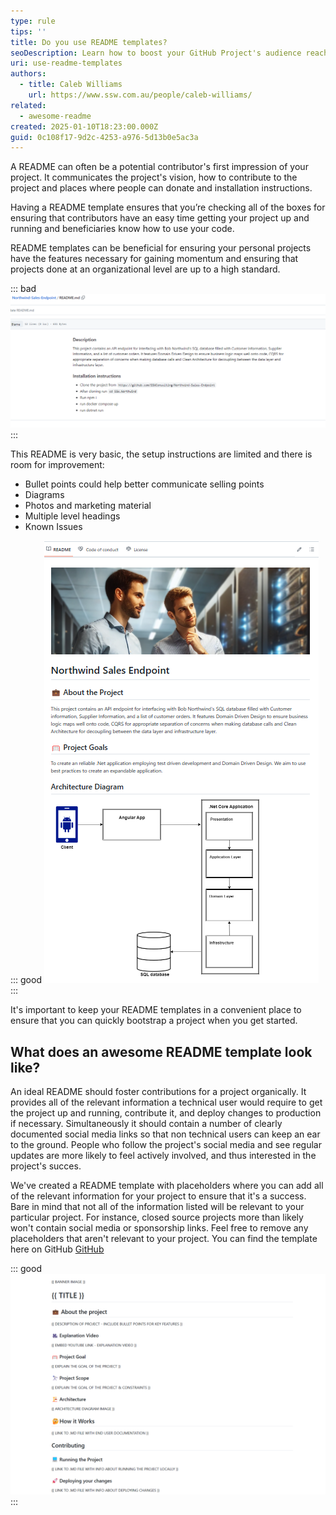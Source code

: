 ```yaml
---
type: rule
tips: ''
title: Do you use README templates?
seoDescription: Learn how to boost your GitHub Project's audience reach and impact with README Templates.
uri: use-readme-templates
authors:
  - title: Caleb Williams
    url: https://www.ssw.com.au/people/caleb-williams/
related:
  - awesome-readme
created: 2025-01-10T18:23:00.000Z
guid: 0c108f17-9d2c-4253-a976-5d13b0e5ac3a
---
```


A README can often be a potential contributor's first impression of your project. It communicates the project's vision, how to contribute to the project and places where people can donate and installation instructions.

<!--endintro-->

Having a README template ensures that you’re checking all of the boxes for ensuring that contributors have an easy time getting your project up and running and beneficiaries know how to use your code.

README templates can be beneficial for ensuring your personal projects have the features necessary for gaining momentum and ensuring that projects done at an organizational level are up to a high standard.

::: bad
![Figure: Bad example - README created without a template](bad-readme.png)
:::

This README is very basic, the setup instructions are limited and there is room for improvement:

- Bullet points could help better communicate selling points
- Diagrams
- Photos and marketing material
- Multiple level headings
- Known Issues

::: good
![Figure: Good example - The ReadMe above clearly outlines the goals of the project and provides new developers with enough context to get started](good-readme.png)
:::

It's important to keep your README templates in a convenient place to ensure that you can quickly bootstrap a project when you get started.

## What does an awesome README template look like?

An ideal README should foster contributions for a project organically. It provides all of the relevant information a technical user would require to get the project up and
running, contribute it, and deploy changes to production if necessary. Simultaneously it should contain a number of clearly documented social media links so that non technical
users can keep an ear to the ground. People who follow the project's social media and see regular updates are more likely to feel actively involved, and thus interested in the
project's succes.

We've created a README template with placeholders where you can add all of the relevant information for your project to ensure that it's a success. Bare in mind that not all of
the information listed will be relevant to your particular project. For instance, closed source projects more than likely won't contain social media or sponsorship links. Feel free to remove any placeholders that aren't relevant to your project. You can find the template here on GitHub [GitHub](https://github.com/SSWConsulting/SSW.AwesomeReadme.Template/blob/main/readme-template.md)

::: good
![Figure: Good Example - A standard README template on GitHub](readme-template.png)
:::
